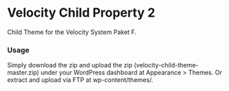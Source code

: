 Velocity Child Property 2
=================

Child Theme for the Velocity System Paket F.

### Usage
Simply download the zip and upload the zip (velocity-child-theme-master.zip) under your WordPress dashboard at Appearance > Themes. Or extract and upload via FTP at wp-content/themes/.